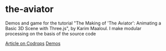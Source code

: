 # the-aviator
Demos and game for the tutorial "The Making of 'The Aviator': Animating a Basic 3D Scene with Three.js", by Karim Maaloul. I make modular processing on the basis of the source code

[Article on Codrops](http://tympanus.net/codrops/?p=26501)
[Demos](https://tomoyuen.github.io/the-aviator/)
